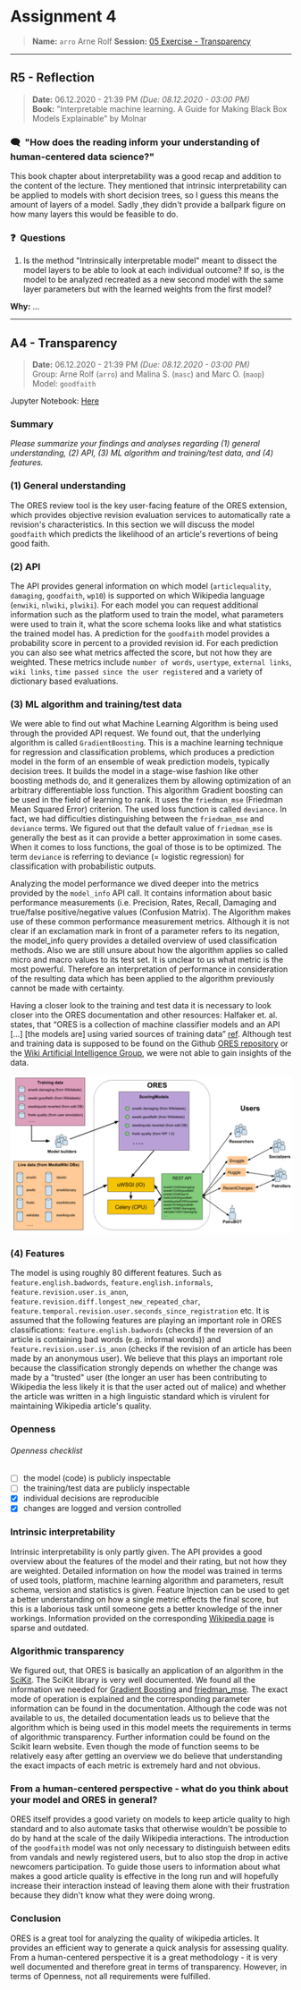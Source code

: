 # Assignment 4
> **Name:** `arro` Arne Rolf
> **Session:** [05 Exercise - Transparency](https://github.com/FUB-HCC/hcds-winter-2020/wiki/05_exercise)   
----

## R5 - Reflection
> **Date:** 06.12.2020 - 21:39 PM *(Due: 08.12.2020 - 03:00 PM)*<br>
> **Book:** "Interpretable machine learning. A Guide for Making Black Box Models Explainable" by Molnar

### 🗨️&nbsp; "How does the reading inform your understanding of human-centered data science?"  
This book chapter about interpretability was a good recap and addition to the content of the lecture.
They mentioned that intrinsic interpretability can be applied to models with short decision trees, so I guess this means the amount of layers of a model. Sadly ,they didn't provide a ballpark figure on how many layers this would be feasible to do.

### ❓&nbsp; Questions
1. Is the method "Intrinsically interpretable model" meant to dissect the model layers to be able to look at each individual outcome? If so, is the model to be analyzed recreated as a new second model with the same layer parameters but with the learned weights from the first model?

**Why:** ...

***

## A4 - Transparency
> **Date:** 06.12.2020 - 21:39 PM *(Due: 08.12.2020 - 03:00 PM)*<br>
> Group: Arne Rolf (`arro`) and Malina S. (`masc`) and Marc O. (`maop`)<br>
> Model: `goodfaith`<br>

Jupyter Notebook: [Here](https://github.com/FUB-HCC/hcds-winter-2020/blob/main/assignments/A4_Transparency/arro/A4_Transparency.ipynb)

### Summary 

_Please summarize your findings and analyses regarding (1) general understanding, (2) API, (3) ML algorithm and training/test data, and (4) features._

### (1) General understanding

The ORES review tool is the key user-facing feature of the ORES extension, which provides objective revision evaluation services to automatically rate a revision's characteristics. In this section we will discuss the model `goodfaith` which predicts the likelihood of an article's revertions of being good faith.

### (2) API
The API provides general information on which model (`articlequality`, `damaging`, `goodfaith`, `wp10`) is supported on which Wikipedia language (`enwiki`, `nlwiki`, `plwiki`). For each model you can request additional information such as the platform used to train the model, what parameters were used to train it, what the score schema looks like and what statistics the trained model has. A prediction for the `goodfaith` model provides a probability score in percent to a provided revision id. For each prediction you can also see what metrics affected the score, but not how they are weighted. These metrics include `number of words`, `usertype`, `external links`, `wiki links`, `time passed since the user registered` and a variety of dictionary based evaluations.

### (3) ML algorithm and training/test data

We were able to find out what Machine Learning Algorithm is being used through the provided API request. We found out, that the underlying algorithm is called `GradientBoosting`. This is a machine learning technique for regression and classification problems, which produces a prediction model in the form of an ensemble of weak prediction models, typically decision trees. It builds the model in a stage-wise fashion like other boosting methods do, and it generalizes them by allowing optimization of an arbitrary differentiable loss function. This algorithm Gradient boosting can be used in the field of learning to rank. It uses the `friedman_mse` (Friedman Mean Squared Error) criterion. The used loss function is called `deviance`. In fact, we had difficulties distinguishing between the `friedman_mse` and `deviance` terms.  We figured out that the default value of `friedman_mse` is generally the best as it can provide a better approximation in some cases. When it comes to loss functions, the goal of those is to be optimized. The term `deviance` is referring to deviance (= logistic regression) for classification with probabilistic outputs.

Analyzing the model performance we dived deeper into the metrics provided by the `model_info` API call. It contains information about basic performance measurements (i.e. Precision, Rates, Recall, Damaging and true/false positive/negative values (Confusion Matrix). The Algorithm makes use of these common performance measurement metrics. Although it is not clear if an exclamation mark in front of a parameter refers to its negation, the model_info query provides a detailed overview of used classification methods. Also we are still unsure about how the algorithm applies so called micro and macro values to its test set. It is unclear to us what metric is the most powerful. Therefore an interpretation of performance in consideration of the resulting data which has been applied to the algorithm previously cannot be made with certainty.

Having a closer look to the training and test data it is necessary to look closer into the ORES documentation and other resources: Halfaker et. al. states, that “ORES is a collection of machine classifier models and an API […] [the models are] using varied sources of training data” [ref](https://www-users.cs.umn.edu/~halfaker/files/halfaker18ores.pdf). Although test and training data is supposed to be found on the Github [ORES repository](https://github.com/wikimedia/ores) or the [Wiki Artificial Intelligence Group](https://github.com/wiki-ai), we were not able to gain insights of the data.

![IMG](https://github.com/FUB-HCC/hcds-winter-2020/blob/main/assignments/A4_Transparency/arro/Bildschirmfoto%20.png)

### (4) Features

The model is using roughly 80 different features. Such as `feature.english.badwords`, `feature.english.informals`, `feature.revision.user.is_anon`, `feature.revision.diff.longest_new_repeated_char`, `feature.temporal.revision.user.seconds_since_registration` etc.
It is assumed that the following features are playing an important role in ORES classifications: `feature.english.badwords` (checks if the reversion of an article is containing bad words (e.g. informal words)) and `feature.revision.user.is_anon` (checks if the revision of an article has been made by an anonymous user). We believe that this plays an important role because the classification strongly depends on whether the change was made by a "trusted" user (the longer an user has been contributing to Wikipedia the less likely it is that the user acted out of malice) and whether the article was written in a high linguistic standard which is virulent for maintaining Wikipedia article's quality.



### Openness

###### Openness checklist
- [ ] the model (code) is publicly inspectable
- [ ] the training/test data are publicly inspectable
- [x] individual decisions are reproducible
- [x] changes are logged and version controlled

### Intrinsic interpretability
Intrinsic interpretability is only partly given. The API provides a good overview about the features of the model and their rating, but not how they are weighted. Detailed information on how the model was trained in terms of used tools, platform, machine learning algorithm and parameters, result schema, version and statistics is given. Feature Injection can be used to get a better understanding on how a single metric effects the final score, but this is a laborious task until someone gets a better knowledge of the inner workings. Information provided on the corresponding [Wikipedia page](https://meta.wikimedia.org/wiki/Objective_Revision_Evaluation_Service/goodfaith) is sparse and outdated.

### Algorithmic transparency
We figured out, that ORES is basically an application of an algorithm in the [SciKit](https://scikit-learn.org/stable/modules/ensemble.html). The SciKit library is very well documented. We found all the information we needed for [Gradient Boosting](https://scikit-learn.org/stable/modules/generated/sklearn.ensemble.GradientBoostingRegressor.html#sklearn.ensemble.GradientBoostingRegressor) and [friedman_mse]( https://scikit-learn.org/stable/modules/generated/sklearn.ensemble.GradientBoostingRegressor.html#sklearn.ensemble.GradientBoostingRegressor). The exact mode of operation is explained and the corresponding parameter information can be found in the documentation. Although the code was not available to us, the detailed documentation leads us to believe that the algorithm which is being used in this model meets the requirements in terms of algorithmic transparency. Further information could be found on the Scikit learn website. Even though the mode of function seems to be relatively easy after getting an overview we do believe that understanding the exact impacts of each metric is extremely hard and not obvious.

### From a human-centered perspective - what do you think about your model and ORES in general?
ORES itself provides a good variety on models to keep article quality to high standard and to also automate tasks that otherwise wouldn't be possible to do by hand at the scale of the daily Wikipedia interactions. The introduction of the `goodfaith` model was not only necessary to distinguish between edits from vandals and newly registered users, but to also stop the drop in active newcomers participation. To guide those users to information about what makes a good article quality is effective in the long run and will hopefully increase their interaction instead of leaving them alone with their frustration because they didn't know what they were doing wrong.

### Conclusion
ORES is a great tool for analyzing the quality of wikipedia articles. It provides an efficient way to generate a quick analysis for assessing quality. From a human-centered perspective it is a great methodology - it is very well documented and therefore great in terms of transparency. However, in terms of Openness, not all requirements were fulfilled.
